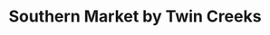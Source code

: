 ---
title: "Southern Market by Twin Creeks"
url: /west-jefferson/southern-market-by-twin-creeks/
shop: antiques
---